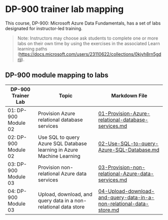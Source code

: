 # DP-900 trainer lab mapping

This course, DP-900: Microsoft Azure Data Fundamentals, has a set of labs designated for instructor-led training. 

> Note: Instructors may choose ask students to complete one or more labs on their own time by using the exercises in the associated Learn learning paths (https://docs.microsoft.com/users/23110622/collections/0kjyh8rn5gdrjj). 

## DP-900 module mapping to labs

| DP-900 Trainer Lab | Topic | Markdown File |
| --- | --- | --- |
| 01: DP-900 Module 02 | Provision Azure relational database services | [01-Provision-Azure-relational-database-services.md](https://github.com/MicrosoftLearning/DP-900T00A-Azure-Data-Fundamentals/blob/master/Instructions/01-Provision-Azure-relational-database-services.md) |
| 02: DP-900 Module 02 | Use SQL to query Azure SQL Database learning in Azure Machine Learning | [02-Use-SQL-to-query-Azure-SQL-Database.md](https://github.com/MicrosoftLearning/DP-900T00A-Azure-Data-Fundamentals/blob/master/Instructions/02-Use-SQL-to-query-Azure-SQL-Database.md) |
| 03: DP-900 Module 03 | Provision non-relational Azure data services  | [03-Provision-non-relational-Azure-data-services.md](https://github.com/MicrosoftLearning/DP-900T00A-Azure-Data-Fundamentals/blob/master/Instructions/03-Provision-non-relational-Azure-data-services.md) |
| 04: DP-900 Module 03 | Upload, download, and query data in a non-relational data store | [04-Upload-download-and-query-data-in-a-non-relational-data-store.md](https://github.com/MicrosoftLearning/DP-900T00A-Azure-Data-Fundamentals/blob/master/Instructions/04-Upload-download-and-query-data-in-a-non-relational-data-store.md) |

